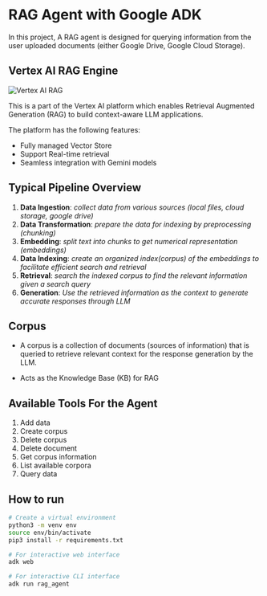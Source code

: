 # RAG Agent with Google ADK

In this project, A RAG agent is designed for querying information from the user uploaded documents (either Google Drive, Google Cloud Storage).

## Vertex AI RAG Engine

![Vertex AI RAG](https://cloud.google.com/static/vertex-ai/images/Vertex-RAG-Diagram.png)

This is a part of the Vertex AI platform which enables Retrieval Augmented Generation (RAG) to build context-aware LLM applications.

The platform has the following features:

- Fully managed Vector Store
- Support Real-time retrieval
- Seamless integration with Gemini models


## Typical Pipeline Overview

1. **Data Ingestion**: *collect data from various sources (local files, cloud storage, google drive)*
2. **Data Transformation**: *prepare the data for indexing by preprocessing (chunking)* 
3. **Embedding**: *split text into chunks to get numerical representation (embeddings)*
4. **Data Indexing**: *create an organized index(corpus) of the embeddings to facilitate efficient search and retrieval*
5. **Retrieval**: *search the indexed corpus to find the relevant information given a search query*
6. **Generation**: *Use the retrieved information as the context to generate accurate responses through LLM*

## Corpus

- A corpus is a collection of documents (sources of information) that is queried to retrieve relevant context for the response  generation by the LLM.

- Acts as the Knowledge Base (KB) for RAG

## Available Tools For the Agent

1. Add data 
2. Create corpus
3. Delete corpus
4. Delete document
5. Get corpus information
6. List available corpora
7. Query data

## How to run

```bash
# Create a virtual environment
python3 -m venv env
source env/bin/activate
pip3 install -r requirements.txt

# For interactive web interface
adk web

# For interactive CLI interface
adk run rag_agent
```
